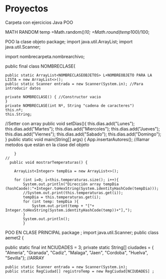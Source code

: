 # Proyectos
Carpeta con ejercicios Java POO

MATH RANDOM
temp =Math.random()*10;
=Math.round(temp*100)/100;


POO la clase objeto
package;
import java.util.ArrayList;
import java.util.Scanner;

import nombrecarpeta.nombrearchivo;

public final class NOMBRECLASE{
    
    public static ArrayList<NOMBRECLASEOBJETOS> L+NOMBREOBJETO PARA LA LISTA = new ArrayList<>();
    public static Scanner entrada = new Scanner(System.in); //Para introducir datos

    private NOMBRECLASE() { //Constructor vacio
    }
    private NOMBRECLASE(int Nº, String "cadena de caracteres")
    this.nª;
    this.String;
   //Setter con array 
   public void setDias(){
        this.dias.add("Lunes"); this.dias.add("Martes"); this.dias.add("Miercoles"); this.dias.add("Jueves"); 
        this.dias.add("Viernes"); this.dias.add("Sabado"); this.dias.add("Domingo"); 
    }
    public static void main(String[] args) {
        App.insertarAutores(); //llamar metodos que están en la clase del objeto
       
        }
    //
      public void mostrarTemperaturas() {
        
        ArrayList<Integer> tempDia = new ArrayList<>();

        for (int i=0; i<this.temperaturas.size(); i++){
            System.out.println("Dirección array tempDia (hashCaode):"+Integer.toHexString(System.identityHashCode(tempDia)));
            //System.out.print(this.temperaturas.get(i));
            tempDia = this.temperaturas.get(i);
            for (int temp: tempDia ){
                System.out.print(temp + "["+ Integer.toHexString(System.identityHashCode(temp))+"],");
            }
            System.out.println();
            }
   POO EN CLASE PRINCIPAL
   package ;
import java.util.Scanner;
public class aemet2 {

   public static final int NCIUDADES = 3;
    private static String[] ciudades = { "Almeria", "Granada", "Cadiz", "Malaga", "Jaen", "Cordoba", "Huelva", "Sevilla"}; //ARRAY
  
    public static Scanner entrada = new Scanner(System.in); 
    public static RegCiudad[] registroTemp = new RegCiudad[NCIUDADES] ;
